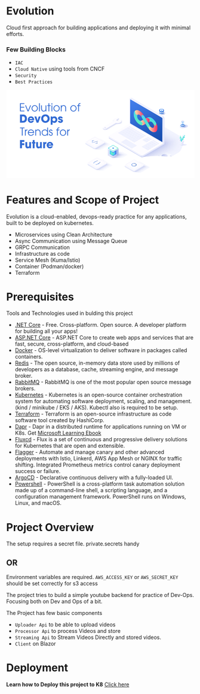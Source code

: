 # Evolution
Cloud first approach for building applications and deploying it with minimal efforts.

### Few Building Blocks
- `IAC`
- `Cloud Native` using tools from CNCF
- `Security`
- `Best Practices`

![alt text](https://github.com/cloud-first-approach/Evolution.infra/blob/main/docs/images/frontpage.png)


# Features and Scope of Project

Evolution is a cloud-enabled, devops-ready practice for any applications, built to be deployed on kubernetes.

- Microservices using Clean Architecture
- Async Communication using Message Queue
- GRPC Communication
- Infrastructure as code
- Service Mesh (Kuma/Istio)
- Container (Podman/docker)
- Terraform

# Prerequisites

Tools and Technologies used in bulding this project

- [.NET Core](https://dotnet.microsoft.com/) - Free. Cross-platform. Open source.
A developer platform for building all your apps!
- [ASP.NET Core](https://docs.microsoft.com/en-us/aspnet/core/?view=aspnetcore-6.0) - ASP.NET Core to create web apps and services that are fast, secure, cross-platform, and cloud-based
- [Docker](https://www.docker.com/) - OS-level virtualization to deliver software in packages called containers.
- [Redis](https://redis.io/) - The open source, in-memory data store used by millions of developers as a database, cache, streaming engine, and message broker.
- [RabbitMQ](https://www.rabbitmq.com/) - RabbitMQ is one of the most popular open source message brokers.
- [Kubernetes](https://kubernetes.io/) - Kubernetes is an open-source container orchestration system for automating software deployment, scaling, and management. (kind / minikube / EKS / AKS). Kubectl also is required to be setup.
- [Terraform](https://www.terraform.io/) - Terraform is an open-source infrastructure as code software tool created by HashiCorp.
- [Dapr](https://www.terraform.io/) - Dapr in a distributed runtime for applications running on VM or K8s. Get [Microsoft Learning Ebook](https://learn.microsoft.com/en-us/dotnet/architecture/dapr-for-net-developers/)
- [Fluxcd](https://fluxcd.io/) - Flux is a set of continuous and progressive delivery solutions for Kubernetes that are open and extensible. 
- [Flagger](https://www.weave.works/oss/flagger/) - Automate and manage canary and other advanced deployments with Istio, Linkerd, AWS App Mesh or NGINX for traffic shifting. Integrated Prometheus metrics control canary deployment success or failure.
- [ArgoCD](https://argoproj.github.io/cd/) - Declarative continuous delivery with a fully-loaded UI. 
- [Powershell](https://learn.microsoft.com/en-us/powershell/) - PowerShell is a cross-platform task automation solution made up of a command-line shell, a scripting language, and a configuration management framework. PowerShell runs on Windows, Linux, and macOS.
# Project Overview

The setup requires a secret file. private.secrets handy
## OR
Environment variables are required. `AWS_ACCESS_KEY` or `AWS_SECRET_KEY` should be set correctly for s3 access

The project tries to build a simple youtube backend for practice of Dev-Ops. Focusing both on Dev and Ops of a bit.


The Project has few basic components

- `Uploader Api` to be able to upload videos
- `Processor Api` to process Videos and store
- `Streaming Api` to Stream Videos Directly and stored videos.
- `Client` on Blazor


# Deployment

**Learn how to Deploy this project to K8** [Click here](https://github.com/cloud-first-approach/Evolution.infra/blob/main/Deploy/readme.md) 

